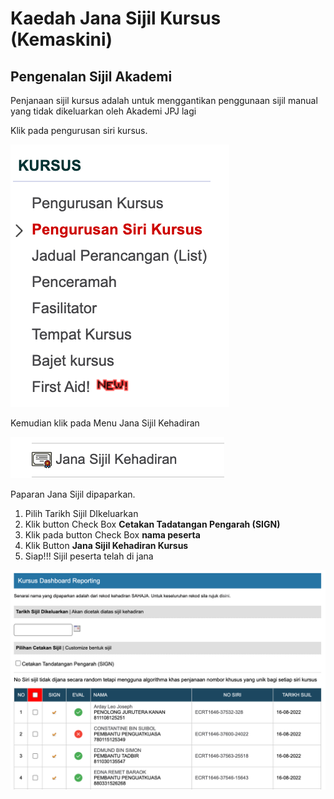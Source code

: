 # Kaedah Jana Sijil Kursus (Kemaskini)

## Pengenalan Sijil Akademi

Penjanaan sijil kursus adalah untuk menggantikan penggunaan sijil manual yang tidak dikeluarkan oleh Akademi JPJ lagi


Klik pada pengurusan siri kursus.

![pengurusansirikursus](img/sijilkursus.png)

Kemudian klik pada Menu Jana Sijil Kehadiran

![janasijil](img/janasijil.png)

Paparan Jana Sijil dipaparkan. 

1. Pilih Tarikh Sijil DIkeluarkan
2. Klik button Check Box **Cetakan Tadatangan Pengarah (SIGN)**
3. Klik pada button Check Box **nama peserta**
4. Klik Button **Jana Sijil Kehadiran Kursus**
5. Siap!!! Sijil peserta telah di jana

![paparanjanasijil](img/paparanjanasijil.png)



